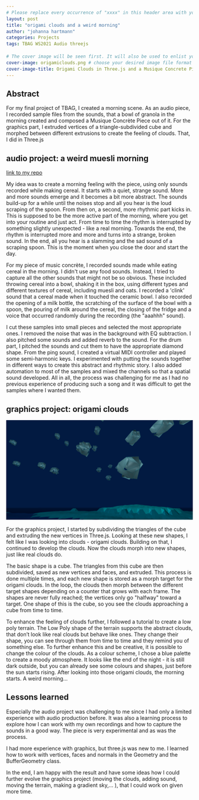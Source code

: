 ```yaml
---
# Please replace every occurrence of "xxxx" in this header area with your personal information.
layout: post
title: "origami clouds and a weird morning"
author: "johanna hartmann"
categories: Projects
tags: TBAG WS2021 Audio threejs

# The cover image will be seen first. It will also be used to enlist your project amonst others.
cover-image: origamiclouds.png # choose your desired image file format — must be supported by web browsers — only one
cover-image-title: Origami Clouds in Three.js and a Musique Concrete Piece made with Muesli # a descriptive title for the image
---
```


## Abstract

For my final project of TBAG, I created a morning scene. As an audio piece, I recorded sample files from the sounds, that a bowl of granola in the morning created and composed a Musique Concrète Piece out of it. For the graphics part, I extruded vertices of a triangle-subdivided cube and morphed between different extrusions to create the feeling of clouds. That, I did in Three.js

## audio project: a weird muesli morning

[link to my repo](https://github.com/johannahaha/origami_clouds)

My idea was to create a morning feeling with the piece, using only sounds recorded while making cereal. It starts with a quiet, strange sound. More and more sounds emerge and it becomes a bit more abstract. The sounds build-up for a while until the noises stop and all you hear is the loud scraping of the spoon. From then on, a second, more rhythmic part kicks in. This is supposed to be the more active part of the morning, where you get into your routine and just act. From time to time the rhythm is interrupted by something slightly unexpected - like a real morning. Towards the end, the rhythm is interrupted more and more and turns into a strange, broken sound. In the end, all you hear is a slamming and the sad sound of a scraping spoon. This is the moment when you close the door and start the day.

For my piece of music concrète, I recorded sounds made while eating cereal in the morning. I didn't use any food sounds. Instead, I tried to capture all the other sounds that might not be so obvious. These included throwing cereal into a bowl, shaking it in the box, using different types and different textures of cereal, including muesli and oats. I recorded a 'clink' sound that a cereal made when it touched the ceramic bowl. I also recorded the opening of a milk bottle, the scratching of the surface of the bowl with a spoon, the pouring of milk around the cereal, the closing of the fridge and a voice that occurred randomly during the recording (the "aaahhh" sound).

I cut these samples into small pieces and selected the most appropriate ones. I removed the noise that was in the background with EQ subtraction. I also pitched some sounds and added reverb to the sound. For the drum part, I pitched the sounds and cut them to have the appropriate diamond shape. From the ping sound, I created a virtual MIDI controller and played some semi-harmonic keys. I experimented with putting the sounds together in different ways to create this abstract and rhythmic story. I also added automation to most of the samples and mixed the channels so that a spatial sound developed. All in all, the process was challenging for me as I had no previous experience of producing such a song and it was difficult to get the samples where I wanted them.

## graphics project: origami clouds

![Origami Clouds](origamiclouds.png)

For the graphics project, I started by subdividing the triangles of the cube and extruding the new vertices in Three.js. Looking at these new shapes, I felt like I was looking into clouds - origami clouds. Building on that, I continued to develop the clouds. Now the clouds morph into new shapes, just like real clouds do.

The basic shape is a cube. The triangles from this cube are then subdivided, saved as new vertices and faces, and extruded. This process is done multiple times, and each new shape is stored as a morph target for the origami clouds. In the loop, the clouds then morph between the different target shapes depending on a counter that grows with each frame.  The shapes are never fully reached; the vertices only go "halfway" toward a target. One shape of this is the cube, so you see the clouds approaching a cube from time to time. 

To enhance the feeling of clouds further, I followed a tutorial to create a low poly terrain. The Low Poly shape of the terrain supports the abstract clouds, that don’t look like real clouds but behave like ones. They change their shape, you can see through them from time to time and they remind you of something else. To further enhance this and be creative, it is possible to change the colour of the clouds. As a colour scheme, I chose a blue palette to create a moody atmosphere. It looks like the end of the night - it is still dark outside, but you can already see some colours and shapes, just before the sun starts rising. After looking into those origami clouds, the morning starts. A weird morning... 

## Lessons learned

Especially the audio project was challenging to me since I had only a limited experience with audio production before. It was also a learning process to explore how I can work with my own recordings and how to capture the sounds in a good way. The piece is very experimental and as was the process. 

I had more experience with graphics, but three.js was new to me. I learned how to work with vertices, faces and normals in the Geometry and the BufferGeometry class. 

In the end, I am happy with the result and have some ideas how I could further evolve the graphics project (moving the clouds, adding sound, moving the terrain, making a gradient sky,… ), that I could work on given more time.